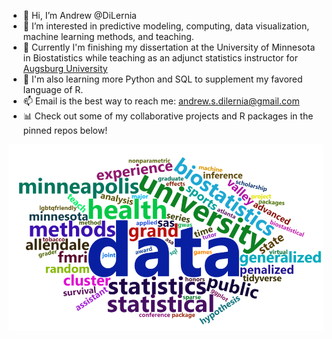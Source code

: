 - 👋 Hi, I’m Andrew @DiLernia
- 👀 I’m interested in predictive modeling, computing, data visualization, machine learning methods, and teaching.
- 📃 Currently I'm finishing my dissertation at the University of Minnesota in Biostatistics while teaching as an adjunct statistics instructor for [Augsburg University](https://www.augsburg.edu/) 
- 🌱 I'm also learning more Python and SQL to supplement my favored language of R.
- 📫 Email is the best way to reach me: andrew.s.dilernia@gmail.com
- 📊 Check out some of my collaborative projects and R packages in the pinned repos below!

<!---
dilernia/dilernia is a ✨ special ✨ repository because its `README.md` (this file) appears on your GitHub profile.
You can click the Preview link to take a look at your changes.
--->

![](https://raw.githubusercontent.com/dilernia/dilernia/master/cvCloud.png)
